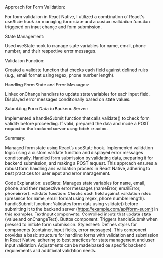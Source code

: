 Approach for Form Validation:

For form validation in React Native, I utilized a combination of React's useState hook for managing form state and a custom validation 
function triggered on input change and form submission.

State Management:

Used useState hook to manage state variables for name, email, phone number, and their respective error messages.

Validation Function:

Created a validate function that checks each field against defined rules (e.g., email format using regex, phone number length).

Handling Form State and Error Messages:

Linked onChange handlers to update state variables for each input field.
Displayed error messages conditionally based on state values.


Submitting Form Data to Backend Server:

Implemented a handleSubmit function that calls validate() to check form validity before proceeding.
If valid, prepared the data and made a POST request to the backend server using fetch or axios.

Summary:

Managed form state using React's useState hook.
Implemented validation logic using a custom validate function and displayed error messages conditionally.
Handled form submission by validating data, preparing it for backend submission, and making a POST request.
This approach ensures a robust form handling and validation process in React Native, adhering to best practices for user input and error management.

Code Explanation:
useState: Manages state variables for name, email, phone, and their respective error messages (nameError, emailError, phoneError).
validate function: Checks each field against validation rules (presence for name, email format using regex, phone number length).
handleSubmit function: Validates form data using validate() before submitting it to the backend server (https://example.com/api/form-submit in this example).
TextInput components: Controlled inputs that update state (value and onChangeText).
Button component: Triggers handleSubmit when pressed to initiate form submission.
Stylesheet: Defines styles for components (container, input fields, error messages).
This component provides a basic structure for handling forms with validation and submission in React Native, adhering to best practices
for state management and user input validation. Adjustments can be made based on specific backend requirements and additional validation needs.
